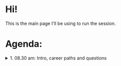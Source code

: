 # Hi!

This is the main page I'll be using to run the session.

# Agenda:

<details>
  <summary>1. 08.30 am: Intro, career paths and questions</summary>
  <details>
  <summary>2. 08.45 am: Looker Studio</summary>
  <details>
  <summary>3. 10.30 am: Break</summary>
  <details>
  <summary>4. 10.50 am: Power BI Desktop</summary>
  <summary>6. 1:15 pm: Google Colab</summary>
  <summary>7. 1:30 pm: Seaborn</summary>
  <summary>8. 2:00 pm: Break</summary>
  <summary>9. 2.15 pm: Send emails of weather data using Python</summary>
  <summary>10. 4.15 pm: Wrap up</summary>
  
</details>
